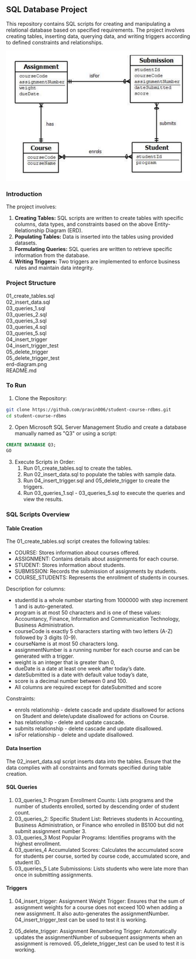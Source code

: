 ## SQL Database Project

This repository contains SQL scripts for creating and manipulating a relational database based on specified requirements. The project involves creating tables, inserting data, querying data, and writing triggers according to defined constraints and relationships.

![erd-diagram](erd-diagram.png)

### Introduction
The project involves:
1. **Creating Tables:** SQL scripts are written to create tables with specific columns, data types, and constraints based on the above Entity-Relationship Diagram (ERD).
2. **Populating Tables:** Data is inserted into the tables using provided datasets.
3. **Formulating Queries:** SQL queries are written to retrieve specific information from the database.
4. **Writing Triggers:** Two triggers are implemented to enforce business rules and maintain data integrity.

### Project Structure
01_create_tables.sql  
02_insert_data.sql  
03_queries_1.sql  
03_queries_2.sql  
03_queries_3.sql  
03_queries_4.sql  
03_queries_5.sql  
04_insert_trigger  
04_insert_trigger_test  
05_delete_trigger  
05_delete_trigger_test  
erd-diagram.png  
README.md  

### To Run
1. Clone the Repository:
```bash
git clone https://github.com/pravin006/student-course-rdbms.git
cd student-course-rdbms
```

2. Open Microsoft SQL Server Management Studio and create a database manually named as "Q3" or using a script:
```sql
CREATE DATABASE Q3;
GO
```

3. Execute Scripts in Order:  
    1. Run 01_create_tables.sql to create the tables.  
    2. Run 02_insert_data.sql to populate the tables with sample data.  
    3. Run 04_insert_trigger.sql and 05_delete_trigger to create the triggers.  
    4. Run 03_queries_1.sql - 03_queries_5.sql to execute the queries and view the results.  

### SQL Scripts Overview
#### Table Creation
The 01_create_tables.sql script creates the following tables:
- COURSE: Stores information about courses offered.
- ASSIGNMENT: Contains details about assignments for each course.
- STUDENT: Stores information about students.
- SUBMISSION: Records the submission of assignments by students.
- COURSE_STUDENTS: Represents the enrollment of students in courses.

Description for columns:
- studentId is a whole number starting from 1000000 with step increment 1
and is auto-generated.
- program is at most 50 characters and is one of these values: Accountancy,
Finance, Information and Communication Technology, Business
Administration.
- courseCode is exactly 5 characters starting with two letters (A-Z) followed
by 3 digits (0-9).
- courseName is at most 50 characters long.
- assignmentNumber is a running number for each course and can be
generated with a trigger.
- weight is an integer that is greater than 0,
- dueDate is a date at least one week after today’s date.
- dateSubmitted is a date with default value today’s date,
- score is a decimal number between 0 and 100.
- All columns are required except for dateSubmitted and score  

Constraints:
- enrols relationship - delete cascade and update disallowed for actions on
Student and delete/update disallowed for actions on Course.
- has relationship - delete and update cascade.
- submits relationship - delete cascade and update disallowed.
- isFor relationship - delete and update disallowed.


#### Data Insertion
The 02_insert_data.sql script inserts data into the tables. Ensure that the data complies with all constraints and formats specified during table creation.

#### SQL Queries
1. 03_queries_1: 
Program Enrollment Counts: Lists programs and the number of students enrolled, sorted by descending order of student count.
2. 03_queries_2:
Specific Student List: Retrieves students in Accounting, Business Administration, or Finance who enrolled in BS100 but did not submit assignment number 3.
3. 03_queries_3
Most Popular Programs: Identifies programs with the highest enrollment.
4. 03_queries_4
Accumulated Scores: Calculates the accumulated score for students per course, sorted by course code, accumulated score, and student ID.
5. 03_queries_5
Late Submissions: Lists students who were late more than once in submitting assignments.


#### Triggers
1. 04_insert_trigger:
Assignment Weight Trigger: Ensures that the sum of assignment weights for a course does not exceed 100 when adding a new assignment. It also auto-generates the assignmentNumber. 04_insert_trigger_test can be used to test it is working.

2. 05_delete_trigger:
Assignment Renumbering Trigger: Automatically updates the assignmentNumber of subsequent assignments when an assignment is removed. 05_delete_trigger_test can be used to test it is working.